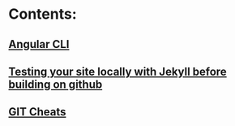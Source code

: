 # Contents:

## [Angular CLI](AngularCLI.md) 

## [Testing your site locally with Jekyll before building on github](Jekyll-Local-Testing.md)

## [GIT Cheats](Git-Cheats.md)
